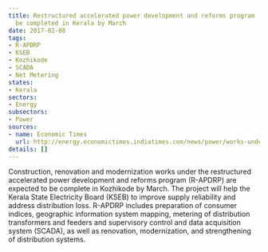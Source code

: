 ```yaml
---
title: Restructured accelerated power development and reforms program (R-APDRP) to
  be completed in Kerala by March
date: 2017-02-08
tags:
- R-APDRP
- KSEB
- Kozhikode
- SCADA
- Net Metering
states:
- Kerala
sectors:
- Energy
subsectors:
- Power
sources:
- name: Economic Times
  url: http://energy.economictimes.indiatimes.com/news/power/works-under-key-power-project-in-kerala-to-be-over-in-march/56945741
details: []
---
```


Construction, renovation and modernization works under the restructured accelerated power development and reforms program (R-APDRP) are expected to be complete in Kozhikode by March. The project will help the Kerala State Electricity Board (KSEB) to improve supply reliability and address distribution loss. R-APDRP includes preparation of consumer indices, geographic information system mapping, metering of distribution transformers and feeders and supervisory control and data acquisition system (SCADA), as well as renovation, modernization, and strengthening of distribution systems.
